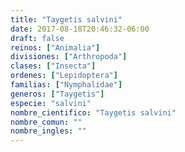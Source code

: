 ```yaml
---
title: "Taygetis salvini"
date: 2017-08-18T20:46:32-06:00
draft: false
reinos: ["Animalia"]
divisiones: ["Arthropoda"]
clases: ["Insecta"]
ordenes: ["Lepidoptera"]
familias: ["Nymphalidae"]
generos: ["Taygetis"]
especie: "salvini"
nombre_cientifico: "Taygetis salvini"
nombre_comun: ""
nombre_ingles: ""
---
```

